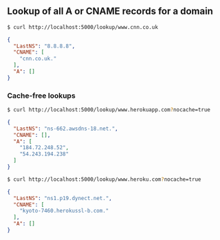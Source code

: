 
## Lookup of all A or CNAME records for a domain

```bash
$ curl http://localhost:5000/lookup/www.cnn.co.uk
```

```json
{
  "LastNS": "8.8.8.8",
  "CNAME": [
    "cnn.co.uk."
  ],
  "A": []
}
```

### Cache-free lookups

```bash
$ curl http://localhost:5000/lookup/www.herokuapp.com?nocache=true
```

```json
{
  "LastNS": "ns-662.awsdns-18.net.",
  "CNAME": [],
  "A": [
    "184.72.248.52",
    "54.243.194.238"
  ]
}
```

```bash
$ curl http://localhost:5000/lookup/www.heroku.com?nocache=true
```

```json
{
  "LastNS": "ns1.p19.dynect.net.",
  "CNAME": [
    "kyoto-7460.herokussl-b.com."
  ],
  "A": []
}
```
